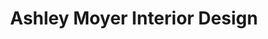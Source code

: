 ---
title: "Ashley Moyer Interior Design"
url: /zanesville/ashley-moyer-interior-design/
shop: interior decoration
---